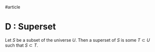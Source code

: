 #article  
# D : Superset
Let $S$ be a subset of the universe $U$. Then a superset of $S$ is some $T\subset U$ such that $S\subset T$.